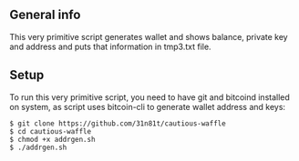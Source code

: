 ## General info
This very primitive script generates wallet and shows balance, private key and address and puts that information in tmp3.txt file.

## Setup
To run this very primitive script, you need to have git and bitcoind installed on system, as script uses bitcoin-cli to generate wallet address and keys:

```
$ git clone https://github.com/31n81t/cautious-waffle
$ cd cautious-waffle
$ chmod +x addrgen.sh
$ ./addrgen.sh
```
